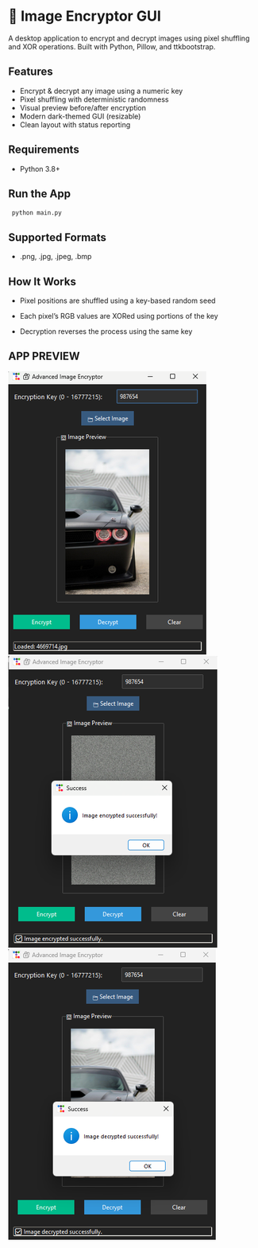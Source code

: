 # 🔐 Image Encryptor GUI

A desktop application to encrypt and decrypt images using pixel shuffling and XOR operations. Built with Python, Pillow, and ttkbootstrap.

##  Features

- Encrypt & decrypt any image using a numeric key
- Pixel shuffling with deterministic randomness
- Visual preview before/after encryption
- Modern dark-themed GUI (resizable)
- Clean layout with status reporting

##  Requirements

- Python 3.8+

##  Run the App

     python main.py

## Supported Formats

   - .png, .jpg, .jpeg, .bmp

 ## How It Works

   - Pixel positions are shuffled using a key-based random seed

   - Each pixel’s RGB values are XORed using portions of the key

   - Decryption reverses the process using the same key
## APP PREVIEW 
![App Preview](https://github.com/Raiyan-RB19/PRODIGY_CS_02/blob/569500c9d3dbbe51159e72f7070a5021dac8e048/Screenshot.png)                         ![App Preview](https://github.com/Raiyan-RB19/PRODIGY_CS_02/blob/7e38e255ac7fdcd3b87f679650e167b323e906ea/Encryption.png)![App Preview](https://github.com/Raiyan-RB19/PRODIGY_CS_02/blob/7e38e255ac7fdcd3b87f679650e167b323e906ea/Decryption.png)
